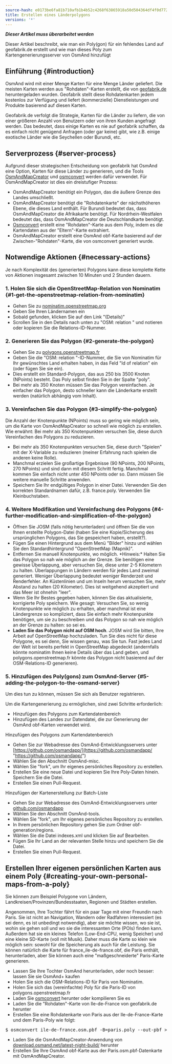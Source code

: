 ```yaml
---
source-hash: e0173be6fa81b710afb1b4b52c4268f63865918a50d504364df4f0d772bf2d39
title: Erstellen eines Länderpolygons
versions: '*'
---
```

**_Dieser Artikel muss überarbeitet werden_**

Dieser Artikel beschreibt, wie man ein Poly(gon) für ein fehlendes Land auf geofabrik.de erstellt und wie man dieses Poly zum Kartengenerierungsserver von OsmAnd hinzufügt

## Einführung {#introduction}

OsmAnd wird mit einer Menge Karten für eine Menge Länder geliefert. Die meisten Karten werden aus "Rohdaten"-Karten erstellt, die von [geofabrik.de](http://download.geofabrik.de) heruntergeladen wurden. Geofabrik stellt diese Rohdatenkarten jedem kostenlos zur Verfügung und liefert (kommerzielle) Dienstleistungen und Produkte basierend auf diesen Karten.

Geofabrik.de verfolgt die Strategie, Karten für die Länder zu liefern, die von einer größeren Anzahl von Benutzern oder von ihren Kunden angefragt werden. Das bedeutet, dass einige Karten es nie auf geofabrik schaffen, da es einfach nicht genügend Anfragen (oder gar keine) gibt, wie z.B. einige exotische Länder wie die Seychellen oder Burundi, etc.

## Serverprozess {#server-process}
Aufgrund dieser strategischen Entscheidung von geofabrik hat OsmAnd eine Option, Karten für diese Länder zu generieren, und die Tools [OsmAndMapCreator](http://download.osmand.net/latest-night-build/OsmAndMapCreator-development.zip) und [osmconvert](https://wiki.openstreetmap.org/wiki/Osmconvert) werden dafür verwendet. Für OsmAndMapCreator ist dies ein dreistufiger Prozess:
- OsmAndMapCreator benötigt ein Polygon, das die äußere Grenze des Landes umschließt.
- OsmAndMapCreator benötigt die "Rohdatenkarte" der nächsthöheren Ebene, die dieses Land enthält. Für Burundi bedeutet das, dass OsmAndMapCreator die Afrikakarte benötigt. Für Nordrhein-Westfalen bedeutet das, dass OsmAndMapCreator die Deutschlandkarte benötigt.
- [Osmconvert](https://wiki.openstreetmap.org/wiki/Osmconvert) erstellt eine "Rohdaten"-Karte aus dem Poly, indem es die Kartendaten aus der "Eltern"-Karte extrahiert.
- OsmAndMapCreator erstellt eine OsmAnd obf-Karte basierend auf der Zwischen-"Rohdaten"-Karte, die von osmconvert generiert wurde.

## Notwendige Aktionen {#necessary-actions}
Je nach Komplexität des (generierten) Polygons kann diese komplette Kette von Aktionen insgesamt zwischen 10 Minuten und 2 Stunden dauern.

### 1. Holen Sie sich die OpenStreetMap-Relation von Nominatim {#1-get-the-openstreetmap-relation-from-nominatim}
- Gehen Sie zu [nominatim.openstreetmap.org](https://nominatim.openstreetmap.org/)
- Geben Sie Ihren Ländernamen ein
- Sobald gefunden, klicken Sie auf den Link "(Details)"
- Scrollen Sie in den Details nach unten zu "OSM: relation " und notieren oder kopieren Sie die Relations-ID-Nummer.

### 2. Generieren Sie das Polygon {#2-generate-the-polygon}
- Gehen Sie zu [polygons.openstreetmap.fr](http://polygons.openstreetmap.fr/)
- Geben Sie die "OSM: relation "-ID-Nummer, die Sie von Nominatim für Ihr gewünschtes Land erhalten haben, in das Feld "Id of relation" ein (oder fügen Sie sie ein).
- Dies erstellt ein Standard-Polygon, das aus 250 bis 3500 Knoten (NPoints) besteht. Das Poly selbst finden Sie in der Spalte "poly".
- Bei mehr als 350 Knoten müssen Sie das Polygon vereinfachen. Je einfacher das Polygon, desto schneller kann die Länderkarte erstellt werden (natürlich abhängig vom Inhalt).

### 3. Vereinfachen Sie das Polygon {#3-simplify-the-polygon}
Die Anzahl der Knotenpunkte (NPoints) muss so gering wie möglich sein, um die Karte von OsmAndMapCreator so schnell wie möglich zu erstellen. Wie erwähnt: Bei mehr als 350 Knotenpunkten versuchen Sie, diese durch Vereinfachen des Polygons zu reduzieren.
- Bei mehr als 350 Knotenpunkten versuchen Sie, diese durch "Spielen" mit der X-Variable zu reduzieren (meiner Erfahrung nach spielen die anderen keine Rolle).
- Manchmal erzielen Sie großartige Ergebnisse (90 NPoints, 200 NPoints, 270 NPoints) und sind dann mit diesem Schritt fertig. Manchmal kommen Sie einfach nicht unter 450 NPoints oder so. Dann müssen Sie weitere manuelle Schritte anwenden.
- Speichern Sie Ihr endgültiges Polygon in einer Datei. Verwenden Sie den korrekten Standardnamen dafür, z.B. france.poly. Verwenden Sie Kleinbuchstaben.

### 4. Weitere Modifikation und Vereinfachung des Polygons {#4-further-modification-and-simplification-of-the-polygon}
- Öffnen Sie JOSM (falls nötig herunterladen) und öffnen Sie die von Ihnen erstellte Polygon-Datei (haben Sie eine Kopie/Sicherung des ursprünglichen Polygons, das Sie gespeichert haben, erstellt?).
- Fügen Sie einen Hintergrund aus dem Menü "Bilder" hinzu und wählen Sie den Standardhintergrund "OpenStreetMap (Mapnik)".
- Entfernen Sie manuell Knotenpunkte, wo möglich. \*Hinweis:\* Halten Sie das Polygon so nah wie möglich an der Grenze. Sie benötigen eine gewisse Überlappung, aber versuchen Sie, diese unter 2-5 Kilometern zu halten. Überlappungen in Ländern werden für jedes Land zweimal generiert. Weniger Überlappung bedeutet weniger Renderzeit und Renderfehler. An Küstenlinien und um Inseln herum versuchen Sie, mehr Abstand zu halten (20 Kilometer). Dies ist weitgehend akzeptiert und das Meer ist ohnehin "leer".
- Wenn Sie Ihr Bestes gegeben haben, können Sie das aktualisierte, korrigierte Poly speichern. Wie gesagt: Versuchen Sie, so wenig Knotenpunkte wie möglich zu erhalten, aber manchmal ist eine Ländergrenze so kompliziert, dass Sie einfach mehr Knotenpunkte benötigen, um sie zu beschreiben und das Polygon so nah wie möglich an der Grenze zu halten: so sei es.
- **Laden Sie das Polygon nicht auf OSM hoch**. JOSM wird Sie bitten, Ihre Arbeit auf OpenStreetMap hochzuladen. Tun Sie dies nicht für diese Polygone, es sei denn, Sie wissen genau, was Sie tun. Fast jedes Land der Welt ist bereits perfekt in OpenStreetMap abgedeckt (andernfalls könnte nominatim Ihnen keine Details über das Land geben, und polygons.openstreetmap.fr könnte das Polygon nicht basierend auf der OSM-Relations-ID generieren).

### 5. Hinzufügen des Poly(gons) zum OsmAnd-Server {#5-adding-the-polygon-to-the-osmand-server}

Um dies tun zu können, müssen Sie sich als Benutzer registrieren.

Um die Kartengenerierung zu ermöglichen, sind zwei Schritte erforderlich:
- Hinzufügen des Polygons zum Kartendatenbereich
- Hinzufügen des Landes zur Datendatei, die zur Generierung der OsmAnd obf-Karten verwendet wird.

Hinzufügen des Polygons zum Kartendatenbereich
- Gehen Sie zur Webadresse des OsmAnd-Entwicklungsservers unter [https://github.com/osmandapp/](https://github.com/osmandapp/ "https://github.com/osmandapp/")
- Wählen Sie den Abschnitt OsmAnd-misc.
- Wählen Sie "fork", um Ihr eigenes persönliches Repository zu erstellen.
- Erstellen Sie eine neue Datei und kopieren Sie Ihre Poly-Daten hinein. Speichern Sie die Datei.
- Erstellen Sie einen Pull-Request.

Hinzufügen der Kartenerstellung zur Batch-Liste
- Gehen Sie zur Webadresse des OsmAnd-Entwicklungsservers unter [github.com/osmandapp](https://github.com/osmandapp/)
- Wählen Sie den Abschnitt OsmAnd-tools.
- Wählen Sie "fork", um Ihr eigenes persönliches Repository zu erstellen.
- In Ihrem persönlichen Repository gehen Sie zum Ordner obf-generation/regions.
- Wählen Sie die Datei indexes.xml und klicken Sie auf Bearbeiten.
- Fügen Sie Ihr Land an der relevanten Stelle hinzu und speichern Sie die Datei.
- Erstellen Sie einen Pull-Request.

## Erstellen Ihrer eigenen persönlichen Karten aus einem Poly {#creating-your-own-personal-maps-from-a-poly}

Sie können zum Beispiel Polygone von Ländern, Landkreisen/Provinzen/Bundesstaaten, Regionen und Städten erstellen.

Angenommen, Ihre Tochter fährt für ein paar Tage mit einer Freundin nach Paris. Sie ist nicht an Navigation, Wandern oder Radfahren interessiert (es sei denn, es ist unbedingt notwendig), aber sie möchte wissen, wo sie ist, wohin sie gehen soll und wo sie die interessanten Orte (POIs) finden kann. Außerdem hat sie ein kleines Telefon (Low-End-CPU, wenig Speicher) und eine kleine SD-Karte (voll mit Musik). Daher muss die Karte so klein wie möglich sein: sowohl für die Speicherung als auch für die Leistung. Sie können natürlich die Karte für france\_ile-de-france.obf, die Paris enthält, herunterladen, aber Sie können auch eine "maßgeschneiderte" Paris-Karte generieren.
- Lassen Sie Ihre Tochter OsmAnd herunterladen, oder noch besser: lassen Sie sie OsmAnd+ kaufen
- Holen Sie sich die OSM-Relations-ID für Paris von Nominatim.
- Holen Sie sich das (vereinfachte) Poly für die Paris-ID von polygons.openstreetmap.fr
- Laden Sie [osmconvert](https://wiki.openstreetmap.org/wiki/Osmconvert) herunter oder kompilieren Sie es
- Laden Sie die "Rohdaten"-Karte von Ile-de-France von geofabrik.de herunter
- Erstellen Sie eine Rohdatenkarte von Paris aus der Ile-de-France-Karte und dem Paris-Poly wie folgt:
<pre>
$ osmconvert ile-de-france.osm.pbf -B=paris.poly --out-pbf > Paris.osm.pbf
</pre>
- Laden Sie die OsmAndMapCreator-Anwendung von [download.osmand.net/latest-night-build/](http://download.osmand.net/latest-night-build/ "https://download.osmand.net/latest-night-build/") herunter
- Erstellen Sie Ihre OsmAnd obf-Karte aus der Paris.osm.pbf-Datenkarte mit OsmAndMapCreator.